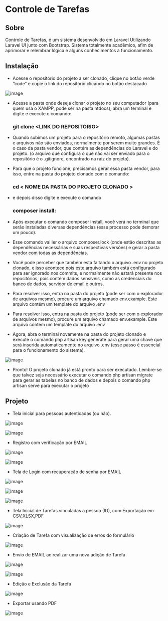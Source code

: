 # Controle de Tarefas


## Sobre

Controle de Tarefas, é um sistema desenvolvido em Laravel Utilizando Laravel UI junto com Bootstrap. Sistema totalmente acadêmico, afim de aprimorar e relembrar lógica e alguns conhecimentos a funcionamento.

## Instalação

- Acesse o repositório do projeto a ser clonado, clique no botão verde “code” e
copie o link do repositório clicando no botão destacado

![image](https://user-images.githubusercontent.com/25908504/155614634-fc4c5a73-ae0f-4cfb-beac-a3baf56e95cc.png)


- Acesse a pasta onde deseja clonar o projeto no seu computador (para quem
usa o XAMPP, pode ser na pasta htdocs), abra um terminal e digite e execute o
comando:
    ### git clone <LINK DO REPOSITÓRIO> 

- Quando subimos um projeto para o repositório remoto, algumas pastas e
arquivos não são enviados, normalmente por serem muito grandes.
É o caso da pasta vendor, que contém as dependências do Laravel e do
projeto. (o arquivo que configura o que não vai ser enviado para o repositório é o
.gitignore, encontrado na raiz do projeto).
- Para que o projeto funcione, precisamos gerar essa pasta vendor, para isso,
entre na pasta do projeto clonado com o comando: 
    ### cd < NOME DA PASTA DO PROJETO CLONADO >
- e depois disso digite e execute o comando 
    ### composer install:
- Após executar o comando composer install, você verá no terminal que serão
instaladas diversas dependências (esse processo pode demorar um pouco).

- Esse comando vai ler o arquivo composer.lock (onde estão descritas as
dependências necessárias e suas respectivas versões) e gerar a pasta vendor com
todas as dependências.

- Você pode perceber que também está faltando o arquivo .env no projeto
clonado, e isso acontece pois este arquivo também está configurado para ser
ignorado nos commits, e normalmente não estará presente nos repositórios, pois
contém dados sensíveis, como as credenciais do banco de dados, servidor de email
e outros.

- Para resolver isso, entra na pasta do projeto (pode ser com o explorador de
arquivos mesmo), procure um arquivo chamado env.example. Este arquivo contém
um template do arquivo .env

- Para resolver isso, entra na pasta do projeto (pode ser com o explorador de
arquivos mesmo), procure um arquivo chamado env.example. Este arquivo contém
um template do arquivo .env

- Agora, abra o terminal novamente na pasta do projeto clonado e execute o
comando php artisan key:generate para gerar uma chave que será inserida
automaticamente no arquivo .env (esse passo é essencial para o funcionamento do
sistema).

![image](https://user-images.githubusercontent.com/25908504/155615603-f1a0205a-1ba9-4889-9153-0ac013457b6c.png)

- Pronto! O projeto clonado já está pronto para ser executado. Lembre-se que
talvez seja necessário executar o comando php artisan migrate para gerar as
tabelas no banco de dados e depois o comando php artisan serve para executar o
projeto

## Projeto

- Tela inicial para pessoas autenticadas (ou não).

![image](https://user-images.githubusercontent.com/25908504/155616324-e96b9828-0ac0-4090-a4d8-ea245d710aea.png)

![image](https://user-images.githubusercontent.com/25908504/155616367-8ce4321b-3a66-44b4-89e3-34a4f253c598.png)

- Registro com verificação por EMAIL

![image](https://user-images.githubusercontent.com/25908504/155616708-b51cacd8-5724-487b-84a1-4ecfe223e0fd.png)

![image](https://user-images.githubusercontent.com/25908504/155616797-80e3fac2-8ed4-4b3d-9c5d-c1303ace380f.png)

- Tela de Login com recuperação de senha por EMAIL

![image](https://user-images.githubusercontent.com/25908504/155617089-e7851ded-5b4c-4388-b6a8-03ac5f5cf8ad.png)

![image](https://user-images.githubusercontent.com/25908504/155617933-8eee7b7f-7a23-442b-8618-5cd00c12cb48.png)

![image](https://user-images.githubusercontent.com/25908504/155617959-5bd5d123-f7eb-4abd-aa1d-83abc5ed73e7.png)


- Tela Inicial de Tarefas vinculadas a pessoa (ID), com Exportação em CSV,XLSX,PDF

![image](https://user-images.githubusercontent.com/25908504/155616875-2ff1275a-3864-4444-96f3-f5ae66d5f65e.png)

- Criação de Tarefa com visualização de erros do formulário

![image](https://user-images.githubusercontent.com/25908504/155617310-7cf1f1ee-fe2c-4273-8fde-081beaf15b09.png)

- Envio de EMAIL ao realizar uma nova adição de Tarefa

![image](https://user-images.githubusercontent.com/25908504/155618034-ea1530c3-e6e0-41b2-a4e0-2e7e693da79a.png)

![image](https://user-images.githubusercontent.com/25908504/155618055-834258a2-9d4d-4df3-b1f5-7bbf1b7dba1c.png)


- Edição e Exclusão da Tarefa

![image](https://user-images.githubusercontent.com/25908504/155617546-753df6ac-6f78-4a1c-905d-fdfe5d29ec03.png)


- Exportar usando PDF

![image](https://user-images.githubusercontent.com/25908504/155617690-9b132eec-fb57-4a5f-87a9-881cf049dea8.png)


